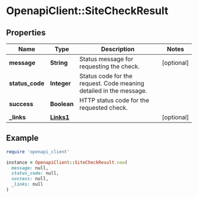 # OpenapiClient::SiteCheckResult

## Properties

| Name | Type | Description | Notes |
| ---- | ---- | ----------- | ----- |
| **message** | **String** | Status message for requesting the check. | [optional] |
| **status_code** | **Integer** | Status code for the request. Code meaning detailed in the message. |  |
| **success** | **Boolean** | HTTP status code for the requested check. |  |
| **_links** | [**Links1**](Links1.md) |  | [optional] |

## Example

```ruby
require 'openapi_client'

instance = OpenapiClient::SiteCheckResult.new(
  message: null,
  status_code: null,
  success: null,
  _links: null
)
```

